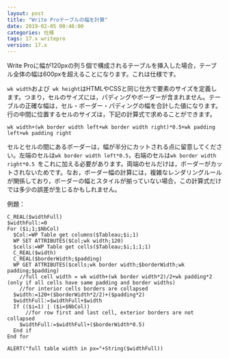 ```yaml
---
layout: post
title: "Write Proテーブルの幅を計算"
date: 2019-02-05 00:46:00
categories: 仕様 
tags: 17.x writepro
version: 17.x
---
```


Write Proに幅が120pxの列５個で構成されるテーブルを挿入した場合，テーブル全体の幅は600pxを超えることになります。これは仕様です。

``wk width``および`` wk height``はHTMLやCSSと同じ仕方で要素のサイズを定義します。つまり，セルのサイズには，パディングやボーダーが含まれません。テーブルの正確な幅は，セル・ボーダー・パディングの幅を合計した値になります。行の中間に位置するセルのサイズは，下記の計算式で求めることができます。

```
wk width+(wk border width left+wk border width right)*0.5+wk padding left+wk padding right 
```

セルとセルの間にあるボーダーは，幅が半分にカットされる点に留意してください。左端のセルは``wk border width left*0.5``，右端のセルは``wk border width right*0.5 ``をこれに加える必要があります。両端のセルだけは，ボーダーがカットされないためです。なお，ボーダー幅の計算には，複雑なレンダリングルールが関係しており，ボーダーの幅とスタイルが揃っていない場合，この計算式だけでは多少の誤差が生じるかもしれません。

例題：

```
C_REAL($widthFull)
$widthFull:=0
For ($i;1;$NbCol)
  $Col:=WP Table get columns($Tableau;$i;1)
  WP SET ATTRIBUTES($Col;wk width;120)
  $cells:=WP Table get cells($Tableau;$i;1;1;1)
  C_REAL($width)
  C_REAL($borderWidth;$padding)
  WP GET ATTRIBUTES($cells;wk border width;$borderWidth;wk padding;$padding)
    //full cell width = wk width+(wk border width*2)/2+wk padding*2 (only if all cells have same padding and border widths)
    //for interior cells borders are collapsed
  $width:=120+($borderWidth*2/2)+($padding*2)
  $widthFull:=$widthFull+$width
  If (($i=1) | ($i=$NbCol))
      //for row first and last cell, exterior borders are not collapsed
    $widthFull:=$widthFull+($borderWidth*0.5)
  End if 
End for 

ALERT("full table width in px="+String($widthFull))
```
